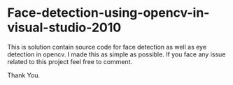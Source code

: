 Face-detection-using-opencv-in-visual-studio-2010
==================================================

This is solution contain source code for face detection as well as eye detection in opencv.
I made this as simple as possible. If you face any issue related to this project feel free to comment.


Thank You.
